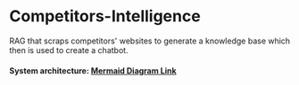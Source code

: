 # Competitors-Intelligence

RAG that scraps competitors' websites to generate a knowledge base which then is used to create a chatbot.

#### System architecture: [Mermaid Diagram Link](https://www.mermaidchart.com/app/projects/cf891402-0ecb-4a16-93d0-a0734cc6f51a/diagrams/81d7803b-58dc-4d6d-95a8-e7c122dd2517/share/invite/eyJhbGciOiJIUzI1NiIsInR5cCI6IkpXVCJ9.eyJkb2N1bWVudElEIjoiODFkNzgwM2ItNThkYy00ZDZkLTk1YTgtZTdjMTIyZGQyNTE3IiwiYWNjZXNzIjoiRWRpdCIsImlhdCI6MTc1MTU0NDc1MH0.EJ6XE1wMDEt0xUUBsFprdEpTEvQ-nEnaSeXnrtCl-PM)
